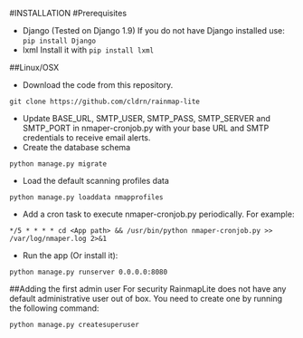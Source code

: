 #INSTALLATION
#Prerequisites
- Django (Tested on Django 1.9)
If you do not have Django installed use: `pip install Django`
- lxml
Install it with `pip install lxml`

##Linux/OSX
- Download the code from this repository.
```
git clone https://github.com/cldrn/rainmap-lite
```
- Update BASE_URL, SMTP_USER, SMTP_PASS, SMTP_SERVER and SMTP_PORT in nmaper-cronjob.py with your base URL and SMTP credentials to receive email alerts.  
- Create the database schema 
```
python manage.py migrate 
```
- Load the default scanning profiles data
```
python manage.py loaddata nmapprofiles
```
- Add a cron task to execute nmaper-cronjob.py periodically. For example:
```
*/5 * * * * cd <App path> && /usr/bin/python nmaper-cronjob.py >> /var/log/nmaper.log 2>&1
```
- Run the app (Or install it):
```
python manage.py runserver 0.0.0.0:8080
```
##Adding the first admin user
For security RainmapLite does not have any default administrative user out of box. You need to create one by running the following command:
```
python manage.py createsuperuser
```
